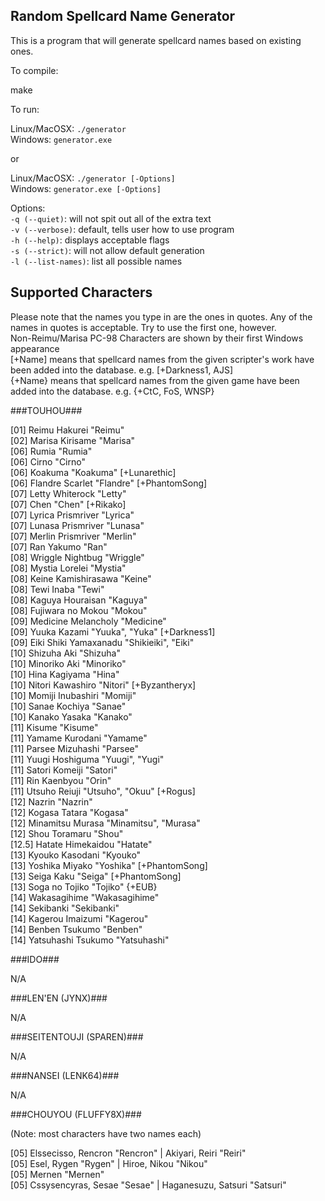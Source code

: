 ## Random Spellcard Name Generator ##
This is a program that will generate spellcard names based on existing ones.

To compile:

make

To run:

Linux/MacOSX: <code>./generator </code><br>
Windows: <code>generator.exe </code>

or

Linux/MacOSX: <code>./generator [-Options] </code><br>
Windows: <code>generator.exe [-Options] </code>

Options:<br>
<code>-q (--quiet)</code>: will not spit out all of the extra text<br>
<code>-v (--verbose)</code>: default, tells user how to use program<br>
<code>-h (--help)</code>: displays acceptable flags<br>
<code>-s (--strict)</code>: will not allow default generation<br>
<code>-l (--list-names)</code>: list all possible names

## Supported Characters ##

Please note that the names you type in are the ones in quotes. Any of the names in quotes is acceptable. Try to use the first one, however.<br>
Non-Reimu/Marisa PC-98 Characters are shown by their first Windows appearance<br>
[+Name] means that spellcard names from the given scripter's work have been added into the database. e.g. [+Darkness1, AJS]<br>
{+Name} means that spellcard names from the given game have been added into the database. e.g. {+CtC, FoS, WNSP}

###TOUHOU###

[01] Reimu Hakurei "Reimu"						<br>
[02] Marisa Kirisame "Marisa"						<br>
[06] Rumia "Rumia"							<br>
[06] Cirno "Cirno"							<br>
[06] Koakuma "Koakuma" [+Lunarethic]					<br>
[06] Flandre Scarlet "Flandre" [+PhantomSong]				<br>
[07] Letty Whiterock "Letty"						<br>
[07] Chen "Chen" [+Rikako]						<br>
[07] Lyrica Prismriver "Lyrica"						<br>
[07] Lunasa Prismriver "Lunasa"						<br>
[07] Merlin Prismriver "Merlin"						<br>
[07] Ran Yakumo "Ran"							<br>
[08] Wriggle Nightbug "Wriggle"						<br>
[08] Mystia Lorelei "Mystia"						<br>
[08] Keine Kamishirasawa "Keine"					<br>
[08] Tewi Inaba "Tewi"							<br>
[08] Kaguya Houraisan "Kaguya"						<br>
[08] Fujiwara no Mokou "Mokou"						<br>
[09] Medicine Melancholy "Medicine"					<br>
[09] Yuuka Kazami "Yuuka", "Yuka" [+Darkness1]				<br>
[09] Eiki Shiki Yamaxanadu "Shikieiki", "Eiki" 				<br>
[10] Shizuha Aki "Shizuha"						<br>
[10] Minoriko Aki "Minoriko"						<br>
[10] Hina Kagiyama "Hina"						<br>
[10] Nitori Kawashiro "Nitori" [+Byzantheryx]				<br>
[10] Momiji Inubashiri "Momiji"						<br>
[10] Sanae Kochiya "Sanae"						<br>
[10] Kanako Yasaka "Kanako"						<br>
[11] Kisume "Kisume"							<br>
[11] Yamame Kurodani "Yamame"						<br>
[11] Parsee Mizuhashi "Parsee"						<br>
[11] Yuugi Hoshiguma "Yuugi", "Yugi"					<br>
[11] Satori Komeiji "Satori"						<br>
[11] Rin Kaenbyou "Orin"						<br>
[11] Utsuho Reiuji "Utsuho", "Okuu" [+Rogus]				<br>
[12] Nazrin "Nazrin"							<br>
[12] Kogasa Tatara "Kogasa"						<br>
[12] Minamitsu Murasa "Minamitsu", "Murasa"				<br>
[12] Shou Toramaru "Shou"						<br>
[12.5] Hatate Himekaidou "Hatate"					<br>
[13] Kyouko Kasodani "Kyouko"						<br>
[13] Yoshika Miyako "Yoshika" [+PhantomSong]				<br>
[13] Seiga Kaku "Seiga" [+PhantomSong]					<br>
[13] Soga no Tojiko "Tojiko" {+EUB}					<br>
[14] Wakasagihime "Wakasagihime"					<br>
[14] Sekibanki "Sekibanki"						<br>
[14] Kagerou Imaizumi "Kagerou"						<br>
[14] Benben Tsukumo "Benben"						<br>
[14] Yatsuhashi Tsukumo "Yatsuhashi"					<br>

###IDO###

N/A

###LEN'EN (JYNX)###

N/A

###SEITENTOUJI (SPAREN)###

N/A

###NANSEI (LENK64)###

N/A

###CHOUYOU (FLUFFY8X)###

(Note: most characters have two names each)

[05] Elssecisso, Rencron "Rencron" | Akiyari, Reiri "Reiri"				<br>
[05] Esel, Rygen "Rygen" | Hiroe, Nikou "Nikou"					<br>
[05] Mernen "Mernen"					<br>
[05] Cssysencyras, Sesae "Sesae" | Haganesuzu, Satsuri "Satsuri"	<br>
